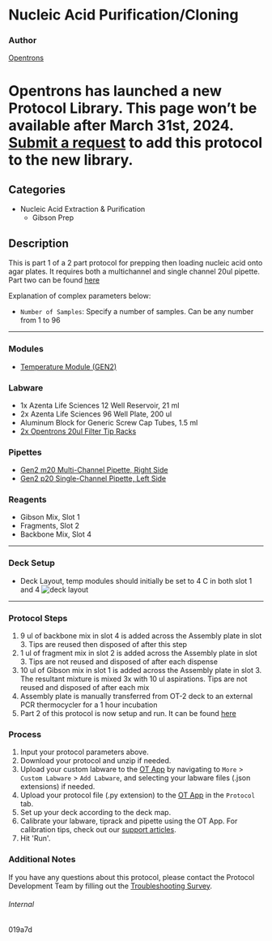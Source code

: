 # Nucleic Acid Purification/Cloning

### Author
[Opentrons](https://opentrons.com/)


# Opentrons has launched a new Protocol Library. This page won’t be available after March 31st, 2024. [Submit a request](https://docs.google.com/forms/d/e/1FAIpQLSdYYp9QCKow4nn0KlCVsMS3HX0eJ0N9O7-erajKvcpT0lWbSg/viewform) to add this protocol to the new library.

## Categories
* Nucleic Acid Extraction & Purification
    * Gibson Prep

## Description
This is part 1 of a 2 part protocol for prepping then loading nucleic acid onto agar plates. It requires both a multichannel and single channel 20ul pipette.
Part two can be found [here](https://protocols.opentrons.com/protocol/019a7d_part_2)


Explanation of complex parameters below:
* `Number of Samples`: Specify a number of samples. Can be any number from 1 to 96

---

### Modules
* [Temperature Module (GEN2)](https://shop.opentrons.com/collections/hardware-modules/products/tempdeck)


### Labware
* 1x Azenta Life Sciences 12 Well Reservoir, 21 ml
* 2x Azenta Life Sciences 96 Well Plate, 200 ul
* Aluminum Block for Generic Screw Cap Tubes, 1.5 ml
* [2x Opentrons 20ul Filter Tip Racks](https://shop.opentrons.com/opentrons-20ul-filter-tips/)

### Pipettes
* [Gen2 m20 Multi-Channel Pipette, Right Side](https://shop.opentrons.com/8-channel-electronic-pipette/)
* [Gen2 p20 Single-Channel Pipette, Left Side](https://shop.opentrons.com/single-channel-electronic-pipette-p20/)

### Reagents
* Gibson Mix, Slot 1
* Fragments, Slot 2
* Backbone Mix, Slot 4

---

### Deck Setup
* Deck Layout, temp modules should initially be set to 4 C in both slot 1 and 4
![deck layout](https://opentrons-protocol-library-website.s3.amazonaws.com/custom-README-images/019a7d/Screen+Shot+2022-04-05+at+4.25.21+PM.png)

---

### Protocol Steps
1. 9 ul of backbone mix in slot 4 is added across the Assembly plate in slot 3. Tips are reused then disposed of after this step
2. 1 ul of fragment mix in slot 2 is added across the Assembly plate in slot 3. Tips are not reused and disposed of after each dispense
3. 10 ul of Gibson mix in slot 1 is added across the Assembly plate in slot 3. The resultant mixture is mixed 3x with 10 ul aspirations. Tips are not reused and disposed of after each mix
4. Assembly plate is manually transferred from OT-2 deck to an external PCR thermocycler for a 1 hour incubation
5. Part 2 of this protocol is now setup and run. It can be found [here](https://protocols.opentrons.com/protocol/019a7d_part_2)

### Process
1. Input your protocol parameters above.
2. Download your protocol and unzip if needed.
3. Upload your custom labware to the [OT App](https://opentrons.com/ot-app) by navigating to `More` > `Custom Labware` > `Add Labware`, and selecting your labware files (.json extensions) if needed.
4. Upload your protocol file (.py extension) to the [OT App](https://opentrons.com/ot-app) in the `Protocol` tab.
5. Set up your deck according to the deck map.
6. Calibrate your labware, tiprack and pipette using the OT App. For calibration tips, check out our [support articles](https://support.opentrons.com/en/collections/1559720-guide-for-getting-started-with-the-ot-2).
7. Hit 'Run'.

### Additional Notes
If you have any questions about this protocol, please contact the Protocol Development Team by filling out the [Troubleshooting Survey](https://protocol-troubleshooting.paperform.co/).

###### Internal
019a7d
